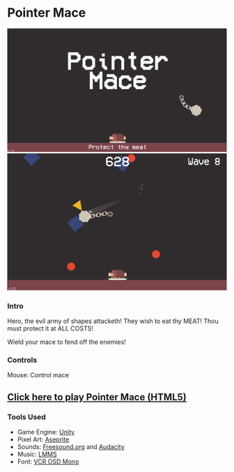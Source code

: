 # Pointer Mace

![Title Image](/imgs/pointermace1.png)
![Gameplay Image](/imgs/pointermace2.png)

### Intro
Hero, the evil army of shapes attacketh! They wish to eat thy MEAT! Thou must protect it at ALL COSTS!

Wield your mace to fend off the enemies!

### Controls
Mouse: Control mace

## [Click here to play Pointer Mace (HTML5)](https://fishwash.github.io/pointer-mace/)

### Tools Used
- Game Engine: [Unity](https://unity.com/)
- Pixel Art: [Aseprite](https://www.aseprite.org/)
- Sounds: [Freesound.org](https://freesound.org/) and [Audacity](https://www.audacityteam.org/)
- Music: [LMMS](https://lmms.io/)
- Font: [VCR OSD Mono](https://www.dafont.com/vcr-osd-mono.font)
